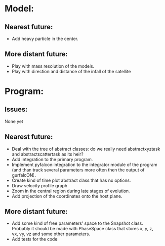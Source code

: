 # Model:
## Nearest future:
- Add heavy particle in the center.

## More distant future: 
- Play with mass resolution of the models.
- Play with direction and distance of the infall of the satellite

# Program: 
## Issues:
None yet

## Nearest future:
- Deal with the tree of abstract classes: do we really need abstractxyztask and abstractscattertask as its heir? 
- Add integration to the primary program.
- Implement pyfalcon integration to the integrator module of the program (and than track several parameters more often then the output of gurfalcON).
- Create kind of time plot abstract class that has no options.
- Draw velocity profile graph.
- Zoom in the central region during late stages of evolution.
- Add projection of the coordinates onto the host plane.

## More distant future:
- Add some kind of free parameters' space to the Snapshot class. Probably it should be made with PhaseSpace class that stores x, y, z, vx, vy, vz and some other parameters.
- Add tests for the code